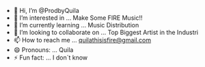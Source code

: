 - 👋 Hi, I’m @ProdbyQuila
- 👀 I’m interested in ... Make Some FIRE Music!!
- 🌱 I’m currently learning ... Music Distribution
- 💞️ I’m looking to collaborate on ... Top Biggest Artist in the Industri
- 📫 How to reach me ... quilathisisfire@gmail.com  
- 😄 Pronouns: ... Quila
- ⚡ Fun fact: ... I don´t know

<!---
ProdbyQuila/ProdbyQuila is a ✨ special ✨ repository because its `README.md` (this file) appears on your GitHub profile.
You can click the Preview link to take a look at your changes.
--->
